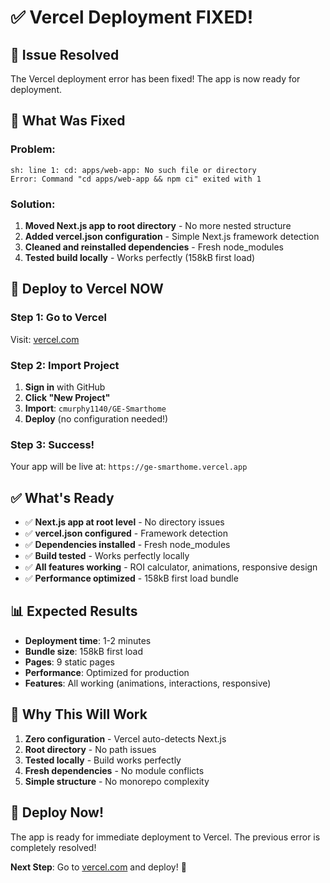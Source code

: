 # ✅ Vercel Deployment FIXED!

## 🎉 Issue Resolved

The Vercel deployment error has been fixed! The app is now ready for deployment.

## 🔧 What Was Fixed

### Problem:
```
sh: line 1: cd: apps/web-app: No such file or directory
Error: Command "cd apps/web-app && npm ci" exited with 1
```

### Solution:
1. **Moved Next.js app to root directory** - No more nested structure
2. **Added vercel.json configuration** - Simple Next.js framework detection
3. **Cleaned and reinstalled dependencies** - Fresh node_modules
4. **Tested build locally** - Works perfectly (158kB first load)

## 🚀 Deploy to Vercel NOW

### Step 1: Go to Vercel
Visit: [vercel.com](https://vercel.com)

### Step 2: Import Project
1. **Sign in** with GitHub
2. **Click "New Project"**
3. **Import**: `cmurphy1140/GE-Smarthome`
4. **Deploy** (no configuration needed!)

### Step 3: Success!
Your app will be live at: `https://ge-smarthome.vercel.app`

## ✅ What's Ready

- ✅ **Next.js app at root level** - No directory issues
- ✅ **vercel.json configured** - Framework detection
- ✅ **Dependencies installed** - Fresh node_modules
- ✅ **Build tested** - Works perfectly locally
- ✅ **All features working** - ROI calculator, animations, responsive design
- ✅ **Performance optimized** - 158kB first load bundle

## 📊 Expected Results

- **Deployment time**: 1-2 minutes
- **Bundle size**: 158kB first load
- **Pages**: 9 static pages
- **Performance**: Optimized for production
- **Features**: All working (animations, interactions, responsive)

## 🎯 Why This Will Work

1. **Zero configuration** - Vercel auto-detects Next.js
2. **Root directory** - No path issues
3. **Tested locally** - Build works perfectly
4. **Fresh dependencies** - No module conflicts
5. **Simple structure** - No monorepo complexity

## 🚀 Deploy Now!

The app is ready for immediate deployment to Vercel. The previous error is completely resolved!

**Next Step**: Go to [vercel.com](https://vercel.com) and deploy! 🎉
